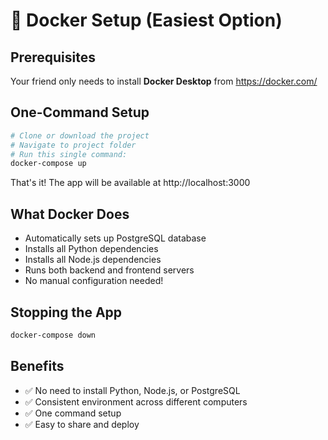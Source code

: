 # 🐳 Docker Setup (Easiest Option)

## Prerequisites
Your friend only needs to install **Docker Desktop** from https://docker.com/

## One-Command Setup
```bash
# Clone or download the project
# Navigate to project folder
# Run this single command:
docker-compose up
```

That's it! The app will be available at http://localhost:3000

## What Docker Does
- Automatically sets up PostgreSQL database
- Installs all Python dependencies
- Installs all Node.js dependencies
- Runs both backend and frontend servers
- No manual configuration needed!

## Stopping the App
```bash
docker-compose down
```

## Benefits
- ✅ No need to install Python, Node.js, or PostgreSQL
- ✅ Consistent environment across different computers
- ✅ One command setup
- ✅ Easy to share and deploy
